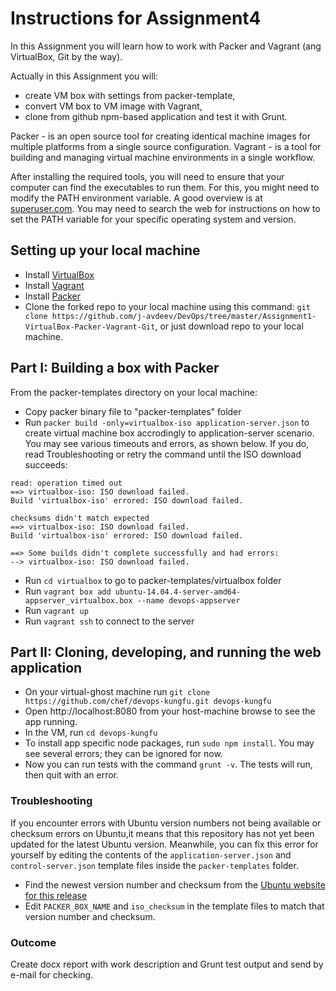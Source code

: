 Instructions for Assignment4
========================================
In this Assignment you will learn how to work with Packer and Vagrant (ang VirtualBox, Git by the way).

Actually in this Assignment you will:
* create VM box with settings from packer-template,
* convert VM box to VM image with Vagrant,
* clone from github npm-based application and test it with Grunt.

Packer - is an open source tool for creating identical machine images for multiple platforms from a single source configuration.
Vagrant - is a tool for building and managing virtual machine environments in a single workflow.


After installing the required tools, you will need to ensure that your computer can find the executables to run them. For this, you might need to modify the PATH environment variable. A good overview is at [superuser.com](https://superuser.com/questions/284342/what-are-path-and-other-environment-variables-and-how-can-i-set-or-use-them). You may need to search the web for instructions on how to set the PATH variable for your specific operating system and version. 

## Setting up your local machine

* Install [VirtualBox](https://www.virtualbox.org/wiki/Downloads)
* Install [Vagrant](https://www.vagrantup.com/downloads.html)
* Install [Packer](https://www.packer.io/downloads.html)
* Clone the forked repo to your local machine using this command: `git clone https://github.com/j-avdeev/DevOps/tree/master/Assignment1-VirtualBox-Packer-Vagrant-Git`, or just download repo to your local machine.

## Part I: Building a box with Packer

From the packer-templates directory on your local machine:
* Copy packer binary file to "packer-templates" folder
* Run `packer build -only=virtualbox-iso application-server.json` to create virtual machine box accrodingly to application-server scenario.
You may see various timeouts and errors, as shown below. If you do, read Troubleshooting or retry the command until the ISO download succeeds:

```
read: operation timed out
==> virtualbox-iso: ISO download failed.
Build 'virtualbox-iso' errored: ISO download failed.

checksums didn't match expected
==> virtualbox-iso: ISO download failed.
Build 'virtualbox-iso' errored: ISO download failed.

==> Some builds didn't complete successfully and had errors:
--> virtualbox-iso: ISO download failed.
```

* Run `cd virtualbox` to go to packer-templates/virtualbox folder
* Run `vagrant box add ubuntu-14.04.4-server-amd64-appserver_virtualbox.box --name devops-appserver`
* Run `vagrant up`
* Run `vagrant ssh` to connect to the server


## Part II: Cloning, developing, and running the web application

* On your virtual-ghost machine run `git clone https://github.com/chef/devops-kungfu.git devops-kungfu`
* Open http://localhost:8080 from your host-machine browse to see the app running.
* In the VM, run `cd devops-kungfu`
* To install app specific node packages, run `sudo npm install`. You may see several errors; they can be ignored for now.
* Now you can run tests with the command `grunt -v`. The tests will run, then quit with an error.

### Troubleshooting

If you encounter errors with Ubuntu version numbers not being available or checksum errors on Ubuntu,it means that this repository has not yet been updated for the latest Ubuntu version. Meanwhile, you can fix this error for yourself by editing the contents of the `application-server.json` and `control-server.json` template files inside the `packer-templates` folder.

* Find the newest version number and checksum from the [Ubuntu website for this release](http://releases.ubuntu.com/trusty/)
* Edit `PACKER_BOX_NAME` and `iso_checksum` in the template files to match that version number and checksum.

### Outcome

Create docx report with work description and Grunt test output and send by e-mail for checking.
